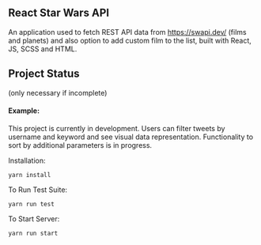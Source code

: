 ## React Star Wars API

An application used to fetch REST API data from https://swapi.dev/ (films and planets) and also option to add custom film to the list, built with React, JS, SCSS and HTML.

## Project Status

(only necessary if incomplete)

#### Example:

This project is currently in development. Users can filter tweets by username and keyword and see visual data representation. Functionality to sort by additional parameters is in progress.

Installation:

`yarn install`

To Run Test Suite:

`yarn run test`

To Start Server:

`yarn run start`
